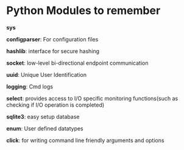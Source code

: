 # Python Modules to remember
<b>sys</b>

<b>configparser</b>: For configuration files

<b>hashlib</b>: interface for secure hashing

<b>socket</b>: low-level bi-directional endpoint communication

<b>uuid</b>: Unique User Identification

<b>logging</b>: Cmd logs

<b>select</b>: provides access to I/O  specific monitoring functions(such as checking if I/O operation is completed)

<b>sqlite3</b>: easy setup database

<b>enum</b>: User defined datatypes

<b>click</b>: for writing command line friendly arguments and options
